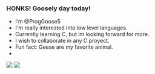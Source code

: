 ### HONKS! Goosely day today! 

- I’m @ProgGoose5
- I'm really interested into low level languages.
- Currently learning C, but im looking forward for more.
- I wish to collaborate in any C proyect.
- Fun fact: Geese are my favorite animal.
- 
![](https://raw.githubusercontent.com/ProgGoose5/github-stats/master/generated/overview.svg#gh-dark-mode-only)
![](https://raw.githubusercontent.com/ProgGoose5/github-stats/master/generated/languages.svg#gh-dark-mode-only)
